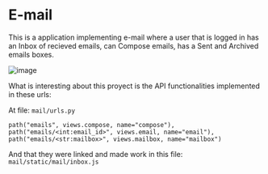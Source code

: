 # E-mail
This is a application implementing e-mail where a user that is logged in has an Inbox of recieved emails, can Compose emails, has a Sent and Archived emails boxes. 

![image](https://github.com/user-attachments/assets/9dae6b2f-da8f-40b6-9d82-419c42003633)



What is interesting about this proyect is the API functionalities implemented in these urls:

At file:  `mail/urls.py`
```
path("emails", views.compose, name="compose"),
path("emails/<int:email_id>", views.email, name="email"),
path("emails/<str:mailbox>", views.mailbox, name="mailbox")
```

And that they were linked and made work in this file:
`mail/static/mail/inbox.js`
